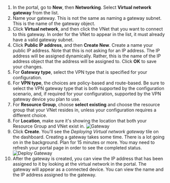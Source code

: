 1. In the portal, go to **New**, then **Networking**. Select **Virtual network gateway** from the list.
3. Name your gateway. This is not the same as naming a gateway subnet. This is the name of the gateway object. 
4. Click **Virtual network**, and then click the VNet that you want to connect to this gateway. In order for the VNet to appear in the list, it must already have a valid gateway subnet.
5. Click **Public IP address**, and then **Create New**. Create a name your public IP address. Note that this is not asking for an IP address. The IP address will be assigned dynamically. Rather, this is the name of the IP address object that the address will be assigned to. Click **OK** to save your changes.
6. For **Gateway type**, select the VPN type that is specified for your configuration.
6. For **VPN type**, the choices are policy-based and route-based. Be sure to select the VPN gateway type that is both supported by the configuration scenario, and, if required for your configuration, supported by the VPN gateway device you plan to use.
7. For **Resource Group**, choose **select existing** and choose the resource group that your VNet resides in, unless your configuration requires a different choice.
8. For **Location**, make sure it's showing the location that both your Resource Group and VNet exist in.
	![Gateway](./media/vpn-gateway-add-gw-rm-portal/vnetgw.png)
9. Click **Create**. You'll see the *Deploying Virtual network gateway* tile on the dashboard. Creating a gateway takes some time. There is a lot going on in the background. Plan for 15 minutes or more. You may need to refresh your portal page in order to see the completed status.
	![Deploy Gateway](./media/vpn-gateway-add-gw-rm-portal/deployinggw.png)
10. After the gateway is created, you can view the IP address that has been assigned to it by looking at the virtual network in the portal. The gateway will appear as a connected device. You can view the name and the IP address assigned to the gateway.

